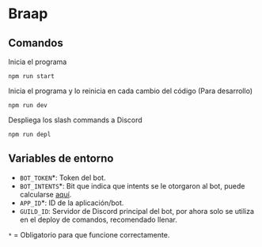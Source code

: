 # Braap

## Comandos

Inicia el programa
```sh-session
npm run start
```

Inicia el programa y lo reinicia en cada cambio del código (Para desarrollo)
```sh-session
npm run dev
```

Despliega los slash commands a Discord
```sh-session
npm run depl
```

## Variables de entorno

- `BOT_TOKEN`*: Token del bot.
- `BOT_INTENTS`*: Bit que indica que intents se le otorgaron al bot, puede calcularse [aquí](https://discord-intents-calculator.vercel.app/).
- `APP_ID`*: ID de la aplicación/bot.
- `GUILD_ID`: Servidor de Discord principal del bot, por ahora solo se utiliza en el deploy de comandos, recomendado llenar.

`*` = Obligatorio para que funcione correctamente.
